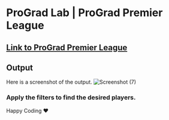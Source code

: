 # ProGrad Lab | ProGrad Premier League

## [Link to ProGrad Premier League](https://github.com/prograd-org/lab-prograd-premier-league)

## Output

Here is a screenshot of the output.
![Screenshot (7)](https://user-images.githubusercontent.com/81064540/158193491-a2221b37-633a-493e-a60c-a46bdfd31573.png)

<h3>Apply the filters to find the desired players.</h3>
Happy Coding ❤️

